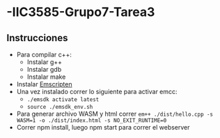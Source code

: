 # -IIC3585-Grupo7-Tarea3

## Instrucciones
- Para compilar c++:
    - Instalar g++
    - Instalar gdb
    - Instalar make
- Instalar [Emscripten](https://emscripten.org/docs/getting_started/downloads.html)
- Una vez instalado correr lo siguiente para activar emcc: 
    - `./emsdk activate latest`
    - `source ./emsdk_env.sh`
- Para generar archivo WASM y html correr `em++ ./dist/hello.cpp -s WASM=1 -o ./dist/index.html -s NO_EXIT_RUNTIME=0`
- Correr npm install, luego npm start para correr el webserver